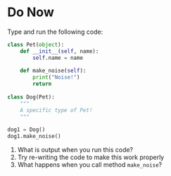 # Do Now 

Type and run the following code: 

```python
class Pet(object): 
	def __init__(self, name): 
		self.name = name
	
	def make_noise(self): 
		print("Noise!")
		return 
		
class Dog(Pet): 
	"""
	A specific type of Pet! 
	"""
	
dog1 = Dog()
dog1.make_noise()
```

1. What is output when you run this code?
2. Try re-writing the code to make this work properly
3. What happens when you call method `make_noise`?